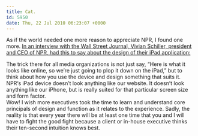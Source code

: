 ```yaml
---
title: Cat.
id: 5950
date: Thu, 22 Jul 2010 06:23:07 +0000
---
```


As if the world needed one more reason to appreciate <span class="caps">NPR</span>, I found one more. [In an interview with the Wall Street Journal, Vivian Schiller, president and <span class="caps">CEO</span> of <span class="caps">NPR</span>, had this to say about the design of their iPad application:](http://online.wsj.com/article/SB10001424052748704764404575287070721094884.html?mod=WSJ_Tech_Above_Video)



<div class="quote">The trick there for all media organizations is not just say, “Here is what it looks like online, so we’re just going to plop it down on the iPad,” but to think about how you use the device and design something that suits it. <span class="caps">NPR</span>‘s iPad device doesn’t look anything like our website. It doesn’t look anything like our iPhone, but is really suited for that particular screen size and form factor.</div>Wow! I wish more executives took the time to learn and understand core principals of design and function as it relates to the experience. Sadly, the reality is that every year there will be at least one time that you and I will have to fight the good fight because a client or in-house executive thinks their ten-second intuition knows best.





